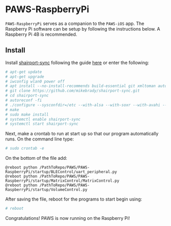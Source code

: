 # PAWS-RaspberryPi

`PAWS-RaspberryPi` serves as a companion to the `PAWS-iOS` app. The Raspberry Pi software can be setup by following the instructions below. A Raspberry Pi 4B is recommended. 

## Install

Install [shairport-sync](https://github.com/mikebrady/shairport-sync) following the guide [here](https://github.com/mikebrady/shairport-sync/blob/master/INSTALL.md) or enter the following:

```bash
# apt-get update
# apt-get upgrade
# iwconfig wlan0 power off
# apt install --no-install-recommends build-essential git xmltoman autoconf automake libtool libpopt-dev libconfig-dev libasound2-dev avahi-daemon libavahi-client-dev libssl-dev libsoxr-dev
# git clone https://github.com/mikebrady/shairport-sync.git
# cd shairport-sync
# autoreconf -fi
# ./configure --sysconfdir=/etc --with-alsa --with-soxr --with-avahi --with-ssl=openssl --with-systemd
# make
# sudo make install
# systemctl enable shairport-sync
# systemctl start shairport-sync
```

Next, make a crontab to run at start up so that our program automatically runs.
On the command line type:

```bash
# sudo crontab -e
```

On the bottom of the file add:

```text
@reboot python /PathToRepo/PAWS/PAWS-RaspberryPi/startup/BLEControl/uart_peripheral.py
@reboot python /PathToRepo/PAWS/PAWS-RaspberryPi/startup/MatrixControl/MatrixControl.py
@reboot python /PathToRepo/PAWS/PAWS-RaspberryPi/startup/VolumeControl.py
```

After saving the file, reboot for the programs to start begin using:

```bash
# reboot
```

Congratulations! PAWS is now running on the Raspberry Pi!
